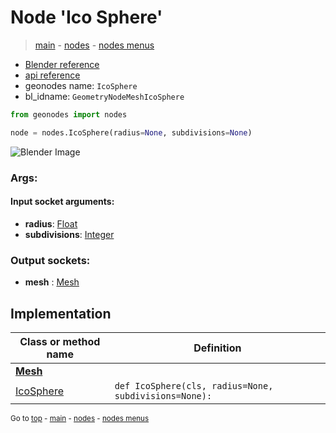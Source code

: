 # Node 'Ico Sphere'

> [main](../structure.md) - [nodes](nodes.md) - [nodes menus](nodes_menus.md)

- [Blender reference](https://docs.blender.org/manual/en/latest/modeling/geometry_nodes/mesh_primitives/icosphere.html)
- [api reference](https://docs.blender.org/api/current/bpy.types.GeometryNodeMeshIcoSphere.html)
- geonodes name: `IcoSphere`
- bl_idname: `GeometryNodeMeshIcoSphere`

```python
from geonodes import nodes

node = nodes.IcoSphere(radius=None, subdivisions=None)
```

![Blender Image](https://docs.blender.org/manual/en/latest/_images/node-types_GeometryNodeMeshIcoSphere.webp)

### Args:

#### Input socket arguments:

- **radius**: [Float](Float.md)
- **subdivisions**: [Integer](Integer.md)

### Output sockets:

- **mesh** : [Mesh](Mesh.md)

## Implementation

| Class or method name | Definition |
|----------------------|------------|
| **[Mesh](Mesh.md)** |
| [IcoSphere](Mesh.md#IcoSphere-classmethod) | `def IcoSphere(cls, radius=None, subdivisions=None):` |
<sub>Go to [top](#node-Ico-Sphere) - [main](../structure.md) - [nodes](nodes.md) - [nodes menus](nodes_menus.md)</sub>

